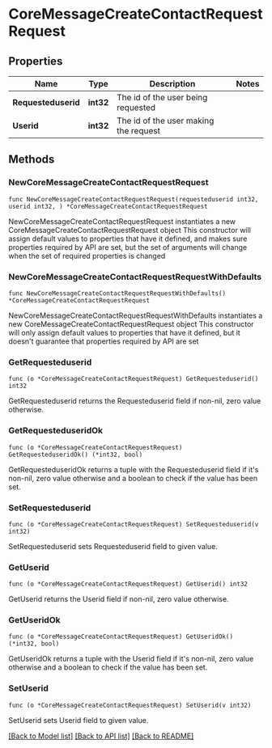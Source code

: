 # CoreMessageCreateContactRequestRequest

## Properties

Name | Type | Description | Notes
------------ | ------------- | ------------- | -------------
**Requesteduserid** | **int32** | The id of the user being requested | 
**Userid** | **int32** | The id of the user making the request | 

## Methods

### NewCoreMessageCreateContactRequestRequest

`func NewCoreMessageCreateContactRequestRequest(requesteduserid int32, userid int32, ) *CoreMessageCreateContactRequestRequest`

NewCoreMessageCreateContactRequestRequest instantiates a new CoreMessageCreateContactRequestRequest object
This constructor will assign default values to properties that have it defined,
and makes sure properties required by API are set, but the set of arguments
will change when the set of required properties is changed

### NewCoreMessageCreateContactRequestRequestWithDefaults

`func NewCoreMessageCreateContactRequestRequestWithDefaults() *CoreMessageCreateContactRequestRequest`

NewCoreMessageCreateContactRequestRequestWithDefaults instantiates a new CoreMessageCreateContactRequestRequest object
This constructor will only assign default values to properties that have it defined,
but it doesn't guarantee that properties required by API are set

### GetRequesteduserid

`func (o *CoreMessageCreateContactRequestRequest) GetRequesteduserid() int32`

GetRequesteduserid returns the Requesteduserid field if non-nil, zero value otherwise.

### GetRequesteduseridOk

`func (o *CoreMessageCreateContactRequestRequest) GetRequesteduseridOk() (*int32, bool)`

GetRequesteduseridOk returns a tuple with the Requesteduserid field if it's non-nil, zero value otherwise
and a boolean to check if the value has been set.

### SetRequesteduserid

`func (o *CoreMessageCreateContactRequestRequest) SetRequesteduserid(v int32)`

SetRequesteduserid sets Requesteduserid field to given value.


### GetUserid

`func (o *CoreMessageCreateContactRequestRequest) GetUserid() int32`

GetUserid returns the Userid field if non-nil, zero value otherwise.

### GetUseridOk

`func (o *CoreMessageCreateContactRequestRequest) GetUseridOk() (*int32, bool)`

GetUseridOk returns a tuple with the Userid field if it's non-nil, zero value otherwise
and a boolean to check if the value has been set.

### SetUserid

`func (o *CoreMessageCreateContactRequestRequest) SetUserid(v int32)`

SetUserid sets Userid field to given value.



[[Back to Model list]](../README.md#documentation-for-models) [[Back to API list]](../README.md#documentation-for-api-endpoints) [[Back to README]](../README.md)


